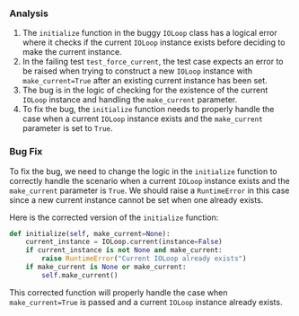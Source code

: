### Analysis
1. The `initialize` function in the buggy `IOLoop` class has a logical error where it checks if the current `IOLoop` instance exists before deciding to make the current instance.
2. In the failing test `test_force_current`, the test case expects an error to be raised when trying to construct a new `IOLoop` instance with `make_current=True` after an existing current instance has been set.
3. The bug is in the logic of checking for the existence of the current `IOLoop` instance and handling the `make_current` parameter.
4. To fix the bug, the `initialize` function needs to properly handle the case when a current `IOLoop` instance exists and the `make_current` parameter is set to `True`.

### Bug Fix
To fix the bug, we need to change the logic in the `initialize` function to correctly handle the scenario when a current `IOLoop` instance exists and the `make_current` parameter is `True`. We should raise a `RuntimeError` in this case since a new current instance cannot be set when one already exists.

Here is the corrected version of the `initialize` function:
```python
def initialize(self, make_current=None):
    current_instance = IOLoop.current(instance=False)
    if current_instance is not None and make_current:
        raise RuntimeError("Current IOLoop already exists")
    if make_current is None or make_current:
        self.make_current()
```

This corrected function will properly handle the case when `make_current=True` is passed and a current `IOLoop` instance already exists.